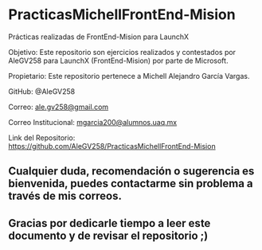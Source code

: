 # PracticasMichellFrontEnd-Mision
Prácticas realizadas de FrontEnd-Mision para LaunchX

Objetivo: Este repositorio son ejercicios realizados y contestados por AleGV258 para LaunchX (FrontEnd-Mision) por parte de Microsoft.

Propietario: Este repositorio pertenece a Michell Alejandro García Vargas.

GitHub: @AleGV258

Correo: ale.gv258@gmail.com

Correo Institucional: mgarcia200@alumnos.uaq.mx

Link del Repositorio: https://github.com/AleGV258/PracticasMichellFrontEnd-Mision

## Cualquier duda, recomendación o sugerencia es bienvenida, puedes contactarme sin problema a través de mis correos.

## Gracias por dedicarle tiempo a leer este documento y de revisar el repositorio ;)

